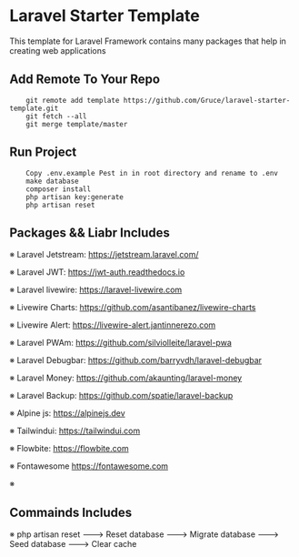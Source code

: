 # Laravel Starter Template

This template for Laravel Framework contains many packages that help in creating web applications
## Add Remote To Your Repo
```
    git remote add template https://github.com/Gruce/laravel-starter-template.git
    git fetch --all
    git merge template/master
```

## Run Project
```
    Copy .env.example Pest in in root directory and rename to .env
    make database
    composer install
    php artisan key:generate
    php artisan reset
```
## Packages && Liabr Includes

※ Laravel Jetstream: https://jetstream.laravel.com/

※ Laravel JWT: https://jwt-auth.readthedocs.io

※ Laravel livewire: https://laravel-livewire.com

※ Livewire Charts: https://github.com/asantibanez/livewire-charts

※ Livewire Alert: https://livewire-alert.jantinnerezo.com

※ Laravel PWAm: https://github.com/silviolleite/laravel-pwa

※ Laravel Debugbar: https://github.com/barryvdh/laravel-debugbar

※ Laravel Money:  https://github.com/akaunting/laravel-money

※ Laravel Backup: https://github.com/spatie/laravel-backup

※ Alpine js: https://alpinejs.dev

※ Tailwindui: https://tailwindui.com

※ Flowbite: https://flowbite.com

※ Fontawesome https://fontawesome.com

※

## Commainds Includes

※ php artisan reset
---> Reset database
---> Migrate database
---> Seed database
---> Clear cache





